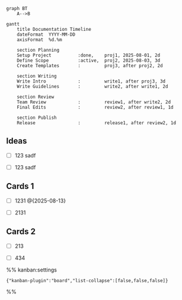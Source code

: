
```mermaid  
graph BT
	A-->B
```

```mermaid
gantt
    title Documentation Timeline
    dateFormat  YYYY-MM-DD
    axisFormat  %d.%m

    section Planning
    Setup Project          :done,    proj1, 2025-08-01, 2d
    Define Scope           :active,  proj2, 2025-08-03, 3d
    Create Templates       :         proj3, after proj2, 2d

    section Writing
    Write Intro            :         write1, after proj3, 3d
    Write Guidelines       :         write2, after write1, 2d

    section Review
    Team Review            :         review1, after write2, 2d
    Final Edits            :         review2, after review1, 1d

    section Publish
    Release                :         release1, after review2, 1d
```


## Ideas

- [ ] 123 sadf
- [ ] 123 sadf


## Cards 1

- [ ] 1231 @{2025-08-13}
- [ ] 2131


## Cards 2

- [ ] 213
- [ ] 434




%% kanban:settings
```
{"kanban-plugin":"board","list-collapse":[false,false,false]}
```
%%